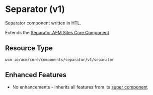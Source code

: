 Separator (v1)
====
Separator component written in HTL.

Extends the [Separator AEM Sites Core Component][extends-component]

## Resource Type
```
wcm-io/wcm/core/components/separator/v1/separator
```

## Enhanced Features

* No enhancements - inherits all features from its [super component][extends-component]

[extends-component]: https://github.com/adobe/aem-core-wcm-components/tree/master/content/src/content/jcr_root/apps/core/wcm/components/separator/v1/separator
